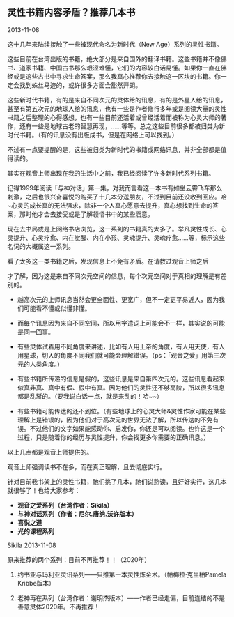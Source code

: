 ## 灵性书籍内容矛盾？推荐几本书

2013-11-08

这十几年来陆续接触了一些被现代命名为新时代（New Age）系列的灵性书籍。

这些目前在台湾出版的书籍，绝大部分是来自国外的翻译书籍。这些书籍并不像佛书、道家书籍、中国古书那么艰涩难懂，它们的内容较白话易懂。如果你一直在佛经或是这些古书中寻求生命答案，那么我真心推荐你去接触这一区块的书籍。你一定会找到蛛丝马迹的，或许很多方面会豁然开朗。

这些新时代书籍，有的是来自不同次元的灵体给的讯息，有的是外星人给的讯息，甚至有第五次元的地球人给的讯息，也有一些是作者修行多年或是阅读大量的灵性书籍之后整理的心得感想，也有一些目前还活着或曾经活着而被称为心灵大师的著作，还有一些是地球古老的智慧再现，……等等。总之这些目前很多都被归类为新时代书籍。（有的讯息没有出版成书，但是在网络上可以找到。）

不过有一点要提醒的是，这些被归类为新时代的书籍或网络讯息，并非全部都是值得读的。

其实在观音上师出现在我的生活中之前，我已经阅读了许多新时代系列书籍。

记得1999年阅读「与神对话」第一集，对我而言看这一本书有如坐云霄飞车那么刺激，之后也很兴奋喜悦的购买了十几本分送朋友，不过到目前还没收到回应。哈~心灵的成长真的无法强求，除非一个人真心愿意去提升，真心想找到生命的答案，那时他才会去接受或是了解领悟书中的某些涵意。

现在去书局或是上网络书店浏览，这一系列的书籍真的太多了。举凡灵性成长、心灵提升、心灵疗愈、内在觉醒、内在小孩、灵魂提升、灵魂疗愈......等，标示这些名词的大概属这一系列。

看了太多这一类书籍之后，发现信息上不免有矛盾。在请教过观音上师之后

才了解，因为这是来自不同次元空间的信息，每个次元空间对于真相的理解是有差别的。

* 越高次元的上师讯息当然会更全面性、更宽广，但不一定更平易近人，因为我们可能看不懂或似懂非懂。

* 而每个讯息因为来自不同空间，所以用字遣词上可能会不一样，其实说的可能是同一回事。

* 有些灵体试着用不同角度来讲述，比如有人用上帝的角度，有人用天使，有人用星球，切入的角度不同我们就可能会理解错误。（ps：「观音之爱」用第三次元的人类角度。）

* 有些书籍所传递的信息是假的，这些讯息是来自第四次元的。这些讯息看起来似真非真、真中有假、假中有真。因为他们的灵性还不够高阶，所以很多讯息都是乱掰的。（要我说白话一点，就是来乱的！哈~~）

* 有些书籍可能传达的还不到位。（有些地球上的心灵大师&灵性作家可能在某些理解上是错误的，因为他们对于高次元的世界无法了解，所以传达的不免有误。不过他们的文字如果能感动你、启发你，你还是可以阅读。也许这是一个过程，只是随着你的经历与灵性提升，你会找更多你需要的正确讯息。）

以上几点都是观音上师提供的。

观音上师强调读书不在多，而在真正理解，且去彻底实行。

针对目前我书架上的灵性书籍，祂们挑了几本，祂们说熟读，且好好实行，这几本就很够了！也给大家参考：

- **观音之爱系列（台湾作者：Sikila）**
- **与神对话系列（作者：尼尔.唐纳.沃许版本）**
- **喜悦之道**
- **光的课程系列**

Sikila 2013-11-08

原来推荐的两个系列：目前不再推荐！！（2020年）

1. 约书亚与玛利亚灵讯系列——只推第一本灵性炼金术。（帕梅拉·克里柏Pamela Kribbe版本）

2. 老神再在系列（台湾作者：谢明杰版本）——作者已经走偏，目前连结的不是善意灵体2020年。不再推荐！
